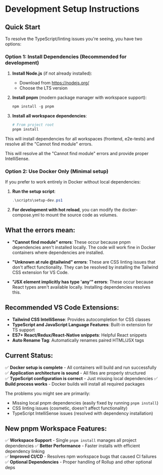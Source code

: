 # Development Setup Instructions

## Quick Start

To resolve the TypeScript/linting issues you're seeing, you have two options:

### Option 1: Install Dependencies (Recommended for development)

1. **Install Node.js** (if not already installed):
   - Download from https://nodejs.org/
   - Choose the LTS version

2. **Install pnpm** (modern package manager with workspace support):
   ```powershell
   npm install -g pnpm
   ```

3. **Install all workspace dependencies**:
   ```powershell
   # From project root
   pnpm install
   ```

This will install dependencies for all workspaces (frontend, e2e-tests) and resolve all the "Cannot find module" errors.

This will resolve all the "Cannot find module" errors and provide proper IntelliSense.

### Option 2: Use Docker Only (Minimal setup)

If you prefer to work entirely in Docker without local dependencies:

1. **Run the setup script**:
   ```powershell
   .\scripts\setup-dev.ps1
   ```

2. **For development with hot reload**, you can modify the docker-compose.yml to mount the source code as volumes.

## What the errors mean:

- **"Cannot find module" errors**: These occur because pnpm dependencies aren't installed locally. The code will work fine in Docker containers where dependencies are installed.

- **"Unknown at rule @tailwind" errors**: These are CSS linting issues that don't affect functionality. They can be resolved by installing the Tailwind CSS extension for VS Code.

- **"JSX element implicitly has type 'any'" errors**: These occur because React types aren't available locally. Installing dependencies resolves this.

## Recommended VS Code Extensions:

- **Tailwind CSS IntelliSense**: Provides autocompletion for CSS classes
- **TypeScript and JavaScript Language Features**: Built-in extension for TS support
- **ES7+ React/Redux/React-Native snippets**: Helpful React snippets
- **Auto Rename Tag**: Automatically renames paired HTML/JSX tags

## Current Status:

✅ **Docker setup is complete** - All containers will build and run successfully
✅ **Application architecture is sound** - All files are properly structured  
✅ **TypeScript configuration is correct** - Just missing local dependencies
✅ **Build process works** - Docker builds will install all required packages

The problems you might see are primarily:
- Missing local pnpm dependencies (easily fixed by running `pnpm install`)
- CSS linting issues (cosmetic, doesn't affect functionality)
- TypeScript IntelliSense issues (resolved with dependency installation)

## New pnpm Workspace Features:

✅ **Workspace Support** - Single `pnpm install` manages all project dependencies
✅ **Better Performance** - Faster installs with efficient dependency linking  
✅ **Improved CI/CD** - Resolves npm workspace bugs that caused CI failures
✅ **Optional Dependencies** - Proper handling of Rollup and other optional deps